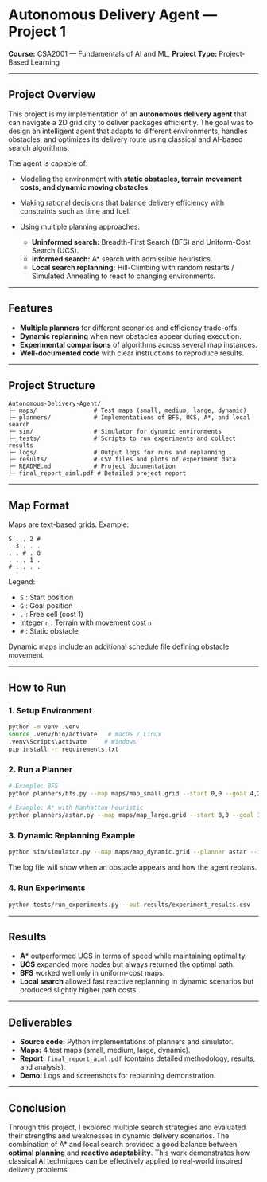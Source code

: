 # Autonomous Delivery Agent — Project 1

**Course:** CSA2001 — Fundamentals of AI and ML,
**Project Type:** Project-Based Learning

---

## Project Overview

This project is my implementation of an **autonomous delivery agent** that can navigate a 2D grid city to deliver packages efficiently. The goal was to design an intelligent agent that adapts to different environments, handles obstacles, and optimizes its delivery route using classical and AI-based search algorithms.

The agent is capable of:

* Modeling the environment with **static obstacles, terrain movement costs, and dynamic moving obstacles**.
* Making rational decisions that balance delivery efficiency with constraints such as time and fuel.
* Using multiple planning approaches:

  * **Uninformed search:** Breadth-First Search (BFS) and Uniform-Cost Search (UCS).
  * **Informed search:** A* search with admissible heuristics.
  * **Local search replanning:** Hill-Climbing with random restarts / Simulated Annealing to react to changing environments.

---

## Features

* **Multiple planners** for different scenarios and efficiency trade-offs.
* **Dynamic replanning** when new obstacles appear during execution.
* **Experimental comparisons** of algorithms across several map instances.
* **Well-documented code** with clear instructions to reproduce results.

---

## Project Structure

```
Autonomous-Delivery-Agent/
├─ maps/                # Test maps (small, medium, large, dynamic)
├─ planners/            # Implementations of BFS, UCS, A*, and local search
├─ sim/                 # Simulator for dynamic environments
├─ tests/               # Scripts to run experiments and collect results
├─ logs/                # Output logs for runs and replanning
├─ results/             # CSV files and plots of experiment data
├─ README.md            # Project documentation
└─ final_report_aiml.pdf # Detailed project report
```

---

## Map Format

Maps are text-based grids. Example:

```
S . . 2 #
. 3 . . .
. . # . G
. . . 1 .
# . . . .
```

Legend:

* `S` : Start position
* `G` : Goal position
* `.` : Free cell (cost 1)
* Integer `n` : Terrain with movement cost `n`
* `#` : Static obstacle

Dynamic maps include an additional schedule file defining obstacle movement.

---

## How to Run

### 1. Setup Environment

```bash
python -m venv .venv
source .venv/bin/activate   # macOS / Linux
.venv\Scripts\activate     # Windows
pip install -r requirements.txt
```

### 2. Run a Planner

```bash
# Example: BFS
python planners/bfs.py --map maps/map_small.grid --start 0,0 --goal 4,2 --log logs/bfs_small.log

# Example: A* with Manhattan heuristic
python planners/astar.py --map maps/map_large.grid --start 0,0 --goal 14,14 --heuristic manhattan --log logs/astar_large.log
```

### 3. Dynamic Replanning Example

```bash
python sim/simulator.py --map maps/map_dynamic.grid --planner astar --inject-obstacle 5,10,3 --log logs/dynamic_demo.log
```

The log file will show when an obstacle appears and how the agent replans.

### 4. Run Experiments

```bash
python tests/run_experiments.py --out results/experiment_results.csv
```

---

## Results

* **A*** outperformed UCS in terms of speed while maintaining optimality.
* **UCS** expanded more nodes but always returned the optimal path.
* **BFS** worked well only in uniform-cost maps.
* **Local search** allowed fast reactive replanning in dynamic scenarios but produced slightly higher path costs.

---

## Deliverables

* **Source code:** Python implementations of planners and simulator.
* **Maps:** 4 test maps (small, medium, large, dynamic).
* **Report:** `final_report_aiml.pdf` (contains detailed methodology, results, and analysis).
* **Demo:** Logs and screenshots for replanning demonstration.

---

## Conclusion

Through this project, I explored multiple search strategies and evaluated their strengths and weaknesses in dynamic delivery scenarios. The combination of A* and local search provided a good balance between **optimal planning** and **reactive adaptability**. This work demonstrates how classical AI techniques can be effectively applied to real-world inspired delivery problems.
